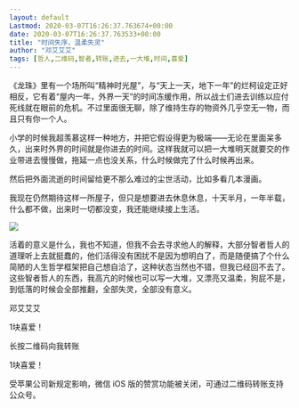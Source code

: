 ```yaml
---
layout: default
Lastmod: 2020-03-07T16:26:37.763674+00:00
date: 2020-03-07T16:26:37.763533+00:00
title: "时间失序，温柔失灵"
author: "邓艾艾艾"
tags: [哲人,二维码,智者,转账,进去,一大堆,时间,喜爱]
---
```


《龙珠》里有一个场所叫“精神时光屋”，与“天上一天，地下一年”的烂柯设定正好相反，它有着“屋内一年，外界一天”的时间冻缓作用，所以战士们进去训练以应付死线就在眼前的危机。不过里面很无聊，除了维持生存的物资外几乎空无一物，而且只有你一个人。

  

小学的时候我超羡慕这样一种地方，并把它假设得更为极端——无论在里面呆多久，出来时外界的时间就是你进去的时间。这样我就可以把一大堆明天就要交的作业带进去慢慢做，拖延一点也没关系，什么时候做完了什么时候再出来。

  

然后把外面流逝的时间留给更不那么难过的尘世活动，比如多看几本漫画。

  

我现在仍然期待这样一所屋子，但只是想要进去休息休息，十天半月，一年半载，什么都不做，出来时一切都没变，我还能继续接上生活。

  

![](https://images.weserv.nl/?url=https%3A//mmbiz.qpic.cn/sz_mmbiz_png/ibMicKzGQHIbKqtd0ML4aAZPcCdKwYGdnjvVnEFibbfuWzlicnItEUNTOkhsgFLR5dWoB7BAyAARBmBKRK7zpUVZSA/640%3Fwx_fmt%3Dpng)

  

活着的意义是什么，我也不知道，但我不会去寻求他人的解释，大部分智者哲人的道理听上去就挺蠢的，他们活得没有困扰不是因为想明白了，而是随便搞了个什么简陋的人生哲学框架把自己想自洽了，这种状态当然也不错，但我已经回不去了。这些智者哲人的东西，我高亢的时候也可以写一大堆，又漂亮又温柔，狗屁不是，到低落的时候会全部推翻，全部失灵，全部没有意义。

  

邓艾艾艾

1块喜爱！

长按二维码向我转账

1块喜爱！

受苹果公司新规定影响，微信 iOS 版的赞赏功能被关闭，可通过二维码转账支持公众号。

